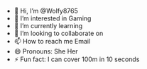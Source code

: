 - 👋 Hi, I’m @Wolfy8765
- 👀 I’m interested in Gaming
- 🌱 I’m currently learning 
- 💞️ I’m looking to collaborate on 
- 📫 How to reach me Email
- 😄 Pronouns: She Her
- ⚡ Fun fact: I can cover 100m in 10 seconds

<!---
Wolfy8765/Wolfy8765 is a ✨ special ✨ repository because its `README.md` (this file) appears on your GitHub profile.
You can click the Preview link to take a look at your changes.
--->
